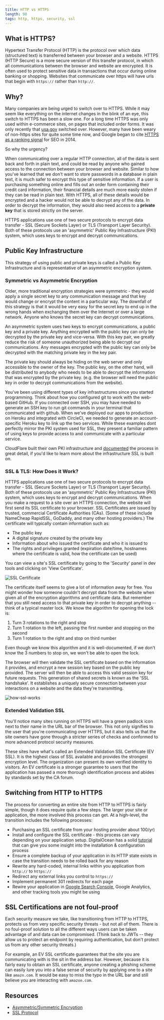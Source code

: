 ```yaml
---
title: HTTP vs HTTPS
length: 90
tags: http, https, security, ssl
---
```


## What is HTTPS?

Hypertext Transfer Protocol (HTTP) is the protocol over which data (structured text) is transferred between your browser and a website. HTTPS (HTTP Secure) is a more secure version of this transfer protocol, in which all communications between the browser and website are encrypted. It is often used to protect sensitive data in transactions that occur during online banking or shopping. Websites that communicate over https will have urls that begin with `https://` rather than `http://`. 

## Why?

Many companies are being urged to switch over to HTTPS. While it may seem like everything on the internet changes in the blink of an eye, this switch to HTTPS has been a slow one. For a long time HTTPS was only used within e-commerce sites, on pages that included order forms. It was only recently that [usa.gov](https://www.usa.gov/) switched over. However, many have been weary of non-https sites for quite some time now, and Google began to cite [HTTPS as a ranking signal](https://webmasters.googleblog.com/2014/08/https-as-ranking-signal.html) for SEO in 2014.

So why the urgency?

When communicating over a regular HTTP connection, all of the data is sent back and forth in plain text, and could be read by anyone who gained access to the connection between your browser and website. Similar to how you've learned that we don't want to store passwords in a database in plain text, it is much safer to encrypt this type of sensitive information. If a user is purchasing something online and fills out an order form containing their credit card information, their financial details are much more easily stolen if they can be read in plain text. With HTTPS, all of these details would be encrypted and a hacker would not be able to decrypt any of the data. In order to decrypt the information, they would also need access to a **private key** that is stored strictly on the server.

HTTPS applications use one of two secure protocols to encrypt data transfer - SSL (Secure Sockets Layer) or TLS (Transport Layer Security). Both of these protocols use an 'asymmetric' Public Key Infrastructure (PKI) system, which uses keys to encrypt and decrypt communications.

## Public Key Infrastructure

This strategy of using public and private keys is called a Public Key Infrastructure and is representative of an asymmetric encryption system.

### Symmetric vs Asymmetric Encryption

Older, more traditional encryption strategies were symmetric - they would apply a single secret key to any communication message and that key would change or encrypt the content in a particular way. The downfall of this strategy is that it would be very easy for the secret key to end up in the wrong hands when exchanging them over the Internet or over a large network. Anyone who knows the secret key can decrypt communications.

An asymmetric system uses two keys to encrypt communications, a public key and a private key. Anything encrypted with the public key can only be decrypted by the private key and vice-versa. With this key pair, we greatly reduce the risk of someone unauthorized being able to decrypt our communications. Any messages encrypted with the public key can only be decrypted with the matching private key in the key pair.

The private key should always be hiding on the web server and only accessible to the owner of the key. The public key, on the other hand, will be distributed to anybody who needs to be able to decrypt the information that was encrypted by the private key. (e.g. the browser will need the public key in order to decrypt communications from the website).

You've been using different types of key infrastructures since you started programming. Think about how you configured git to work with the web-based GitHub. If you connected over SSH, you may have needed to generate an SSH key to run git commands in your terminal that communicated with github. When we've deployed our apps to production on Heroku and integrated with CircleCI, we needed to generate an account-specific Heroku key to link up the two services. While these examples dont perfectly mirror the PKI system used for SSL, they present a familiar pattern of using keys to provide access to and communicate with a particular service.

CloudFlare built their own PKI infrastructure and [documented](https://blog.cloudflare.com/how-to-build-your-own-public-key-infrastructure/) the process in great detail, if you'd like to learn more about the infrastructure SSL is built on.

### SSL & TLS: How Does it Work?

HTTPS applications use one of two secure protocols to encrypt data transfer - SSL (Secure Sockets Layer) or TLS (Transport Layer Security). Both of these protocols use an 'asymmetric' Public Key Infrastructure (PKI) system, which uses keys to encrypt and decrypt communications. 
When you make a request to a site over an HTTPS connection, the website will first send its SSL certificate to your browser. SSL Certificates are issued by trusted, commercial Certificate Authorities (CAs). (Some of these include NameCheap RapidSSL, GoDaddy, and many other hosting providers.) The certificate will typically contain information such as:

* The public key
* A digital signature created by the private key
* Information about who issued the certificate and who it is issued to
* The rights and privileges granted (expiration date/time, hostnames where the certificate is valid, how the certificate can be used)

You can view a site's SSL certificate by going to the 'Security' panel in dev tools and clicking on 'View Certificate'.

![SSL Certificate](/assets/images/lessons/https-ssl/ssl-certificate.png)

The certificate itself seems to give a lot of information away for free. You might wonder how someone couldn't decrypt data from the website when given all of the encryption algorithms and certificate data. But remember that you still need access to that private key in order to decrypt anything -- think of a typical master lock. We know the algorithm for opening the lock is:

1. Turn 3 rotations to the right and stop
2. Turn 1 rotation to the left, passing the first number and stopping on the second
3. Turn 1 rotation to the right and stop on third number

Even though we know this algorithm and it is well-documented, if we don't know the 3 numbers to stop on, we won't be able to open the lock.

The browser will then validate the SSL certificate based on the information it provides, and encrypt a new session key based on the public key provided. The server will then be able to access this valid session key for future requests. This generation of shared secrets is known as the 'SSL handshake'. It establishes a uniquely secure connection between your interactions on a website and the data they're transmitting.

![how-ssl-works](/assets/images/lessons/https-ssl/how-ssl-works.jpg)

### Extended Validation SSL

You'll notice many sites running on HTTPS will have a green padlock icon next to their name in the URL bar of the browser. This not only signifies to the user that you're communicating over HTTPS, but it also tells us that the site owners have gone through a stricter series of checks and conformed to more advanced protocol security measures.

These sites have what's called an Extended Validation SSL Certificate (EV SSL). It is the highest class of SSL available and provides the strongest encryption level. The organization can present its own verified identity to visitors. An EV certificate is a stronger guarantee to users that the application has passed a more thorough identification process and abides by standards set by the CA forum.

## Switching from HTTP to HTTPS

The process for converting an entire site from HTTP to HTTPS is fairly simple, though it does require quite a few steps. The larger your site or application, the more involved this process can get. At a high-level, the transition includes the following processes:

* Purchasing an SSL certificate from your hosting provider about 100/yr)
* Install and configure the SSL certificate - this process can vary depending on your application setup. DigitalOcean has a solid [tutorial](https://www.digitalocean.com/community/tutorials/how-to-install-an-ssl-certificate-from-a-commercial-certificate-authority) that can give you some insight into the installation & configuration process
* Ensure a complete backup of your application in its HTTP state exists in case the transition needs to be rolled back for any reason
* Rewrite any hard-coded, internal links within you application from `http://` to `https://`
* Redirect any external links you control to `https://`
* Implement permanent 301 redirects for each page
* Rewire your application in [Google Search Console](https://www.google.com/webmasters/tools/home?hl=en&pli=1), Google Analytics, and other tracking tools you might be using

## SSL Certifications are not foul-proof

Each security measure we take, like transitioning from HTTP to HTTPS, protects us from very specific security threats - but not all of them. There is no foul-proof solution to all the different ways users can be taken advantage of and data can be compromised. (Think back to JWTs -- they allow us to protect an endpoint by requiring authentication, but don't protect us from any other security threats.)

For example, an EV SSL certificate guarantees that the site you are communicating with is the sit in the address bar. However, because it is fairly easy to obtain an SSL certificate, anyone creating a phishing scheme can easily lure you into a false sense of security by applying one to a site like `amazn.com`. It would be easy to miss the typo in the URL bar and still believe you are interacting with `amazon.com`.


## Resources

* [Asymmetric/Symmetric Encryption](https://support.microsoft.com/en-us/help/246071/description-of-symmetric-and-asymmetric-encryption)
* [SSL Protocol](https://tools.ietf.org/html/rfc6101)








